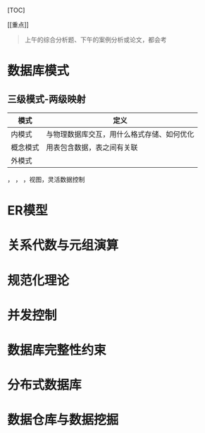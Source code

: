[TOC]

[[重点]]
> 上午的综合分析题、下午的案例分析或论文，都会考

# 数据库模式
## 三级模式-两级映射
| 模式     | 定义                                       |
| -------- | ------------------------------------------ |
| 内模式   | 与物理数据库交互，用什么格式存储、如何优化 |
| 概念模式 | 用表包含数据，表之间有关联                 |
| 外模式         |                                            |
，
，
，视图，灵活数据控制

# ER模型
# 关系代数与元组演算

# 规范化理论

# 并发控制

# 数据库完整性约束

# 分布式数据库

# 数据仓库与数据挖掘
